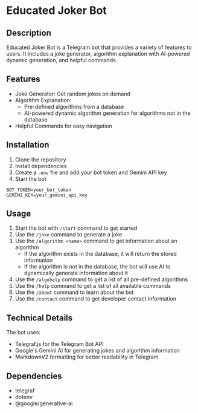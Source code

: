 # Educated Joker Bot

## Description

Educated Joker Bot is a Telegram bot that provides a variety of features to users. It includes a joke generator, algorithm explanation with AI-powered dynamic generation, and helpful commands.

## Features

- Joke Generator: Get random jokes on demand
- Algorithm Explanation:
  - Pre-defined algorithms from a database
  - AI-powered dynamic algorithm generation for algorithms not in the database
- Helpful Commands for easy navigation

## Installation

1. Clone the repository
2. Install dependencies
3. Create a `.env` file and add your bot token and Gemini API key
4. Start the bot

```env
BOT_TOKEN=your_bot_token
GEMINI_KEY=your_gemini_api_key
```

## Usage

1. Start the bot with `/start` command to get started
2. Use the `/joke` command to generate a joke
3. Use the `/algorithm <name>` command to get information about an algorithm
   - If the algorithm exists in the database, it will return the stored information
   - If the algorithm is not in the database, the bot will use AI to dynamically generate information about it
4. Use the `/algohelp` command to get a list of all pre-defined algorithms
5. Use the `/help` command to get a list of all available commands
6. Use the `/about` command to learn about the bot
7. Use the `/contact` command to get developer contact information

## Technical Details

The bot uses:

- Telegraf.js for the Telegram Bot API
- Google's Gemini AI for generating jokes and algorithm information
- MarkdownV2 formatting for better readability in Telegram

## Dependencies

- telegraf
- dotenv
- @google/generative-ai
